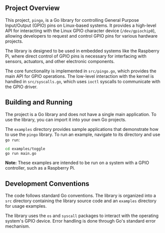 ## Project Overview

This project, `pingo`, is a Go library for controlling General Purpose Input/Output (GPIO) pins on Linux-based systems. It provides a high-level API for interacting with the Linux GPIO character device (`/dev/gpiochip0`), allowing developers to request and control GPIO pins for various hardware projects.

The library is designed to be used in embedded systems like the Raspberry Pi, where direct control of GPIO pins is necessary for interfacing with sensors, actuators, and other electronic components.

The core functionality is implemented in `src/pingo.go`, which provides the main API for GPIO operations. The low-level interaction with the kernel is handled in `src/syscalls.go`, which uses `ioctl` syscalls to communicate with the GPIO driver.

## Building and Running

The project is a Go library and does not have a single main application. To use the library, you can import it into your own Go projects.

The `examples` directory provides sample applications that demonstrate how to use the `pingo` library. To run an example, navigate to its directory and use `go run`:

```sh
cd examples/toggle
go run main.go
```

**Note:** These examples are intended to be run on a system with a GPIO controller, such as a Raspberry Pi.

## Development Conventions

The code follows standard Go conventions. The library is organized into a `src` directory containing the library source code and an `examples` directory for usage examples.

The library uses the `os` and `syscall` packages to interact with the operating system's GPIO device. Error handling is done through Go's standard error mechanism.
